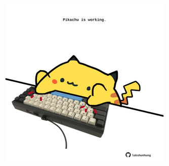 <!-- built at 25/08/2024, 24:01:33 UTC -->
<p align="center">
  <img width="500" height="500" src="./ReadmeImage.svg">
</p>
